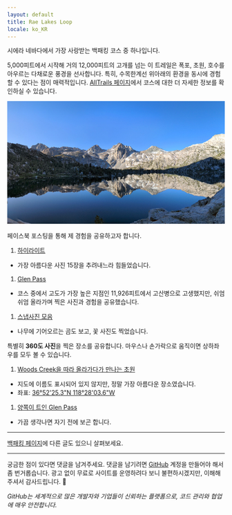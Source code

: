 ```yaml
---
layout: default
title: Rae Lakes Loop
locale: ko_KR
---
```


시에라 네바다에서 가장 사랑받는 백패킹 코스 중 하나입니다.

5,000피트에서 시작해 거의 12,000피트의 고개를 넘는 이 트레일은 폭포, 초원, 호수를 아우르는 다채로운 풍경을 선사합니다. 특히, 수목한계선 위아래의 환경을 동시에 경험할 수 있다는 점이 매력적입니다. [AllTrails 페이지](https://www.alltrails.com/trail/us/california/rae-lakes-loop--3)에서 코스에 대한 더 자세한 정보를 확인하실 수 있습니다.

![Rae Lake](/assets/img/backpacking/rae_lake.jpg)

페이스북 포스팅을 통해 제 경험을 공유하고자 합니다.

1. [하이라이트](https://www.facebook.com/junho.ryu.9/posts/pfbid02UTX28k3AcfcX43jPLkQvE93VzJC8mKGFqZJh6WTz6r2NrTg6f4tuwsmbEuw9XKtgl)
 * 가장 아름다운 사진 15장을 추려내느라 힘들었습니다.
1. [Glen Pass](https://www.facebook.com/junho.ryu.9/posts/pfbid02gTx8H9yxq3GoRER4ucFoHHyZ8Pa3YaiYoecR9MtGKWyCxhTQDK1p5kba7KBpHLmMl)
 * 코스 중에서 고도가 가장 높은 지점인 11,926피트에서 고산병으로 고생했지만, 쉬엄쉬엄 올라가며 찍은 사진과 경험을 공유했습니다.
1. [스냅사진 모음](https://www.facebook.com/junho.ryu.9/posts/pfbid037FGMNU3q6rN2SA72A5RT22perRqinDKLtH5umGmeohiVq9xnm8qDRDJgLzZH3o2Jl)
 * 나무에 기어오르는 곰도 보고, 꽃 사진도 찍었습니다.


특별히 **360도 사진**을 찍은 장소를 공유합니다. 마우스나 손가락으로 움직이면 상하좌우를 모두 볼 수 있습니다.
1. [Woods Creek을 따라 올라가다가 만나는 초원](https://maps.app.goo.gl/bUxXTENcBbFtK4jx8)
 * 지도에 이름도 표시되어 있지 않지만, 정말 가장 아름다운 장소였습니다.
 * 좌표: [36°52'25.3"N 118°28'03.6"W](https://maps.app.goo.gl/BdZy4fbq8JCvFqMr9)
1. [양쪽이 트인 Glen Pass](https://maps.app.goo.gl/dpsdMjgER8JTf8rBA)
 * 가끔 생각나면 자기 전에 보곤 합니다.

---

[백패킹 페이지](/backpacking)에 다른 글도 있으니 살펴보세요.

---

궁금한 점이 있다면 댓글을 남겨주세요. 댓글을 남기려면 [GitHub](http://github.com) 계정을 만들어야 해서 좀 번거롭습니다. 광고 없이 무료로 사이트를 운영하려다 보니 불편하시겠지만, 이해해 주셔서 감사드립니다. 🙂

*GitHub는 세계적으로 많은 개발자와 기업들이 신뢰하는 플랫폼으로, 코드 관리와 협업에 매우 안전합니다.*
